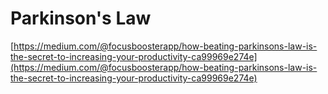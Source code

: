 # Parkinson's Law

[https://medium.com/@focusboosterapp/how-beating-parkinsons-law-is-the-secret-to-increasing-your-productivity-ca99969e274e](https://medium.com/@focusboosterapp/how-beating-parkinsons-law-is-the-secret-to-increasing-your-productivity-ca99969e274e)


